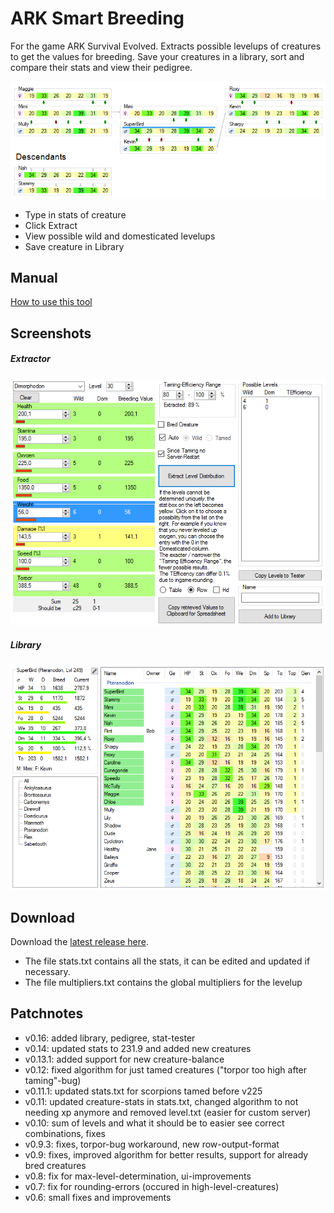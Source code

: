 # ARK Smart Breeding

For the game ARK Survival Evolved. Extracts possible levelups of creatures to get the values for breeding. Save your creatures in a library, sort and compare their stats and view their pedigree.

[![Screenshot](img/pedigree.png)](https://github.com/cadon/ARKStatsExtractor/releases/latest)

* Type in stats of creature
* Click Extract
* View possible wild and domesticated levelups
* Save creature in Library

## Manual
[How to use this tool](https://github.com/cadon/ARKStatsExtractor/wiki)

## Screenshots
##### Extractor
[![Screenshot](img/extractor.png)](https://github.com/cadon/ARKStatsExtractor/releases/latest)
##### Library
[![Screenshot](img/library.png)](https://github.com/cadon/ARKStatsExtractor/releases/latest)

## Download
Download the [latest release here](https://github.com/cadon/ARKStatsExtractor/releases/latest).

* The file stats.txt contains all the stats, it can be edited and updated if necessary.
* The file multipliers.txt contains the global multipliers for the levelup

## Patchnotes
* v0.16: added library, pedigree, stat-tester
* v0.14: updated stats to 231.9 and added new creatures
* v0.13.1: added support for new creature-balance
* v0.12: fixed algorithm for just tamed creatures ("torpor too high after taming"-bug)
* v0.11.1: updated stats.txt for scorpions tamed before v225
* v0.11: updated creature-stats in stats.txt, changed algorithm to not needing xp anymore and removed level.txt (easier for custom server)
* v0.10: sum of levels and what it should be to easier see correct combinations, fixes
* v0.9.3: fixes, torpor-bug workaround, new row-output-format
* v0.9: fixes, improved algorithm for better results, support for already bred creatures
* v0.8: fix for max-level-determination, ui-improvements
* v0.7: fix for rounding-errors (occured in high-level-creatures)
* v0.6: small fixes and improvements
